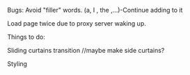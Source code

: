 Bugs:
Avoid "filler" words. (a, I , the ,...)-Continue adding to it

Load page twice due to proxy server waking up.

Things to do:

Sliding curtains transition
//maybe make side curtains?

Styling

